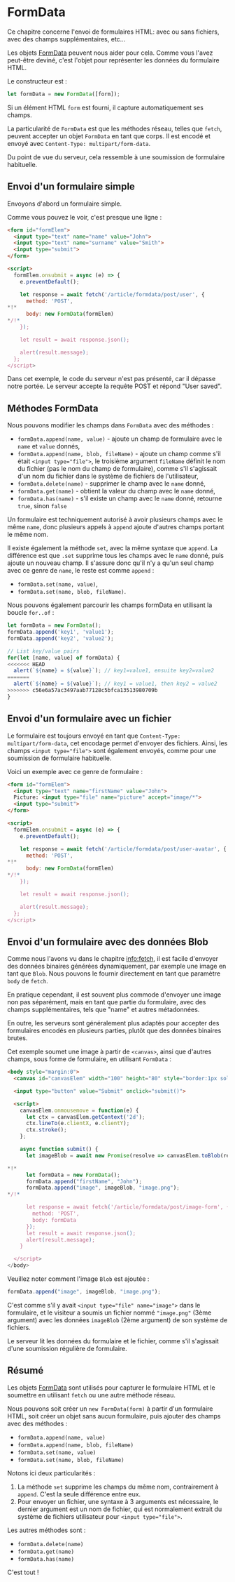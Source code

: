 
# FormData

Ce chapitre concerne l'envoi de formulaires HTML: avec ou sans fichiers, avec des champs supplémentaires, etc...

Les objets [FormData](https://xhr.spec.whatwg.org/#interface-formdata) peuvent nous aider pour cela. Comme vous l'avez peut-être deviné, c'est l'objet pour représenter les données du formulaire HTML.

Le constructeur est :
```js
let formData = new FormData([form]);
```

Si un élément HTML `form` est fourni, il capture automatiquement ses champs.

La particularité de `FormData` est que les méthodes réseau, telles que `fetch`, peuvent accepter un objet `FormData` en tant que corps. Il est encodé et envoyé avec `Content-Type: multipart/form-data`.

Du point de vue du serveur, cela ressemble à une soumission de formulaire habituelle.

## Envoi d'un formulaire simple

Envoyons d'abord un formulaire simple.

Comme vous pouvez le voir, c'est presque une ligne :

```html run autorun
<form id="formElem">
  <input type="text" name="name" value="John">
  <input type="text" name="surname" value="Smith">
  <input type="submit">
</form>

<script>
  formElem.onsubmit = async (e) => {
    e.preventDefault();

    let response = await fetch('/article/formdata/post/user', {
      method: 'POST',
*!*
      body: new FormData(formElem)
*/!*
    });

    let result = await response.json();

    alert(result.message);
  };
</script>
```

Dans cet exemple, le code du serveur n'est pas présenté, car il dépasse notre portée. Le serveur accepte la requête POST et répond "User saved".

## Méthodes FormData

Nous pouvons modifier les champs dans `FormData` avec des méthodes :

- `formData.append(name, value)` - ajoute un champ de formulaire avec le `name` et `value` donnés,
- `formData.append(name, blob, fileName)` - ajoute un champ comme s'il était `<input type="file">`, le troisième argument `fileName` définit le nom du fichier (pas le nom du champ de formulaire), comme s'il s'agissait d'un nom du fichier dans le système de fichiers de l'utilisateur,
- `formData.delete(name)` - supprimer le champ avec le `name` donné,
- `formData.get(name)` - obtient la valeur du champ avec le `name` donné,
- `formData.has(name)` - s'il existe un champ avec le `name` donné, retourne `true`, sinon `false`

Un formulaire est techniquement autorisé à avoir plusieurs champs avec le même `name`, donc plusieurs appels à `append` ajoute d'autres champs portant le même nom.

Il existe également la méthode `set`, avec la même syntaxe que `append`. La différence est que `.set` supprime tous les champs avec le `name` donné, puis ajoute un nouveau champ. Il s'assure donc qu'il n'y a qu'un seul champ avec ce genre de `name`, le reste est comme `append` :

- `formData.set(name, value)`,
- `formData.set(name, blob, fileName)`.

Nous pouvons également parcourir les champs formData en utilisant la boucle `for..of` :

```js run
let formData = new FormData();
formData.append('key1', 'value1');
formData.append('key2', 'value2');

// List key/value pairs
for(let [name, value] of formData) {
<<<<<<< HEAD
  alert(`${name} = ${value}`); // key1=value1, ensuite key2=value2
=======
  alert(`${name} = ${value}`); // key1 = value1, then key2 = value2
>>>>>>> c56e6a57ac3497aab77128c5bfca13513980709b
}
```

## Envoi d'un formulaire avec un fichier

Le formulaire est toujours envoyé en tant que `Content-Type: multipart/form-data`, cet encodage permet d'envoyer des fichiers. Ainsi, les champs `<input type="file">` sont également envoyés, comme pour une soumission de formulaire habituelle.

Voici un exemple avec ce genre de formulaire :

```html run autorun
<form id="formElem">
  <input type="text" name="firstName" value="John">
  Picture: <input type="file" name="picture" accept="image/*">
  <input type="submit">
</form>

<script>
  formElem.onsubmit = async (e) => {
    e.preventDefault();

    let response = await fetch('/article/formdata/post/user-avatar', {
      method: 'POST',
*!*
      body: new FormData(formElem)
*/!*
    });

    let result = await response.json();

    alert(result.message);
  };
</script>
```

## Envoi d'un formulaire avec des données Blob

Comme nous l'avons vu dans le chapitre <info:fetch>, il est facile d'envoyer des données binaires générées dynamiquement, par exemple une image en tant que `Blob`. Nous pouvons le fournir directement en tant que paramètre `body` de `fetch`.

En pratique cependant, il est souvent plus commode d'envoyer une image non pas séparément, mais en tant que partie du formulaire, avec des champs supplémentaires, tels que "name" et autres métadonnées.

En outre, les serveurs sont généralement plus adaptés pour accepter des formulaires encodés en plusieurs parties, plutôt que des données binaires brutes.

Cet exemple soumet une image à partir de `<canvas>`, ainsi que d'autres champs, sous forme de formulaire, en utilisant `FormData` :

```html run autorun height="90"
<body style="margin:0">
  <canvas id="canvasElem" width="100" height="80" style="border:1px solid"></canvas>

  <input type="button" value="Submit" onclick="submit()">

  <script>
    canvasElem.onmousemove = function(e) {
      let ctx = canvasElem.getContext('2d');
      ctx.lineTo(e.clientX, e.clientY);
      ctx.stroke();
    };

    async function submit() {
      let imageBlob = await new Promise(resolve => canvasElem.toBlob(resolve, 'image/png'));

*!*
      let formData = new FormData();
      formData.append("firstName", "John");
      formData.append("image", imageBlob, "image.png");
*/!*    

      let response = await fetch('/article/formdata/post/image-form', {
        method: 'POST',
        body: formData
      });
      let result = await response.json();
      alert(result.message);
    }

  </script>
</body>
```

Veuillez noter comment l'image `Blob` est ajoutée :

```js
formData.append("image", imageBlob, "image.png");
```

C'est comme s'il y avait `<input type="file" name="image">` dans le formulaire, et le visiteur a soumis un fichier nommé `"image.png"` (3ème argument) avec les données `imageBlob` (2ème argument) de son système de fichiers.

Le serveur lit les données du formulaire et le fichier, comme s'il s'agissait d'une soumission régulière de formulaire.

## Résumé

Les objets [FormData](https://xhr.spec.whatwg.org/#interface-formdata) sont utilisés pour capturer le formulaire HTML et le soumettre en utilisant `fetch` ou une autre méthode réseau.

Nous pouvons soit créer un `new FormData(form)` à partir d'un formulaire HTML, soit créer un objet sans aucun formulaire, puis ajouter des champs avec des méthodes :

- `formData.append(name, value)`
- `formData.append(name, blob, fileName)`
- `formData.set(name, value)`
- `formData.set(name, blob, fileName)`

Notons ici deux particularités :

1. La méthode `set` supprime les champs du même nom, contrairement à `append`. C'est la seule différence entre eux.
2. Pour envoyer un fichier, une syntaxe à 3 arguments est nécessaire, le dernier argument est un nom de fichier, qui est normalement extrait du système de fichiers utilisateur pour `<input type="file">`.

Les autres méthodes sont :

- `formData.delete(name)`
- `formData.get(name)`
- `formData.has(name)`

C'est tout !

